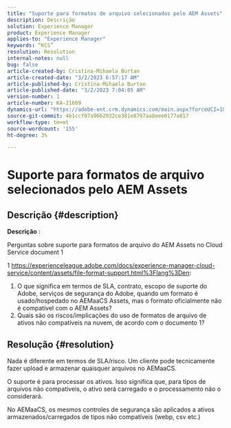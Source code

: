 ```yaml
---
title: "Suporte para formatos de arquivo selecionados pelo AEM Assets"
description: Descrição
solution: Experience Manager
product: Experience Manager
applies-to: "Experience Manager"
keywords: “KCS”
resolution: Resolution
internal-notes: null
bug: false
article-created-by: Cristina-Mihaela Burtan
article-created-date: "3/2/2023 6:57:17 AM"
article-published-by: Cristina-Mihaela Burtan
article-published-date: "3/2/2023 7:04:05 AM"
version-number: 1
article-number: KA-21609
dynamics-url: "https://adobe-ent.crm.dynamics.com/main.aspx?forceUCI=1&pagetype=entityrecord&etn=knowledgearticle&id=c6f5c371-c7b8-ed11-83fe-6045bd006793"
source-git-commit: 4b1ccf07a9662932ce381e8797aa8eee0177a017
workflow-type: tm+mt
source-wordcount: '155'
ht-degree: 3%

---
```


# Suporte para formatos de arquivo selecionados pelo AEM Assets

## Descrição {#description}


<b>Descrição</b> : 

Perguntas sobre suporte para formatos de arquivo do AEM Assets no Cloud Service document 1

1 https://experienceleague.adobe.com/docs/experience-manager-cloud-service/content/assets/file-format-support.html%3Flang%3Den:

1) O que significa em termos de SLA, contrato, escopo de suporte do Adobe, serviços de segurança do Adobe, quando um formato é usado/hospedado no AEMaaCS Assets, mas o formato oficialmente não é compatível com o AEM Assets?
2) Quais são os riscos/implicações do uso de formatos de arquivo de ativos não compatíveis na nuvem, de acordo com o documento 1?


## Resolução {#resolution}


Nada é diferente em termos de SLA/risco. Um cliente pode tecnicamente fazer upload e armazenar quaisquer arquivos no AEMaaCS.

O suporte é para processar os ativos. Isso significa que, para tipos de arquivos não compatíveis, o ativo será carregado e o processamento não o considerará.

No AEMaaCS, os mesmos controles de segurança são aplicados a ativos armazenados/carregados de tipos não compatíveis (webp, csv etc.)
